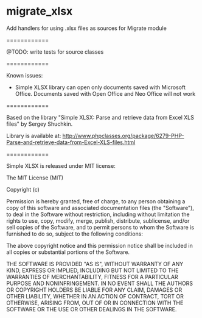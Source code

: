 migrate_xlsx
============

Add handlers for using .xlsx files as sources for Migrate module

============

@TODO: write tests for source classes

============

Known issues:

- Simple XLSX library can open only documents saved with Microsoft Office.
Documents saved with Open Office and Neo Office will not work

============

Based on the library "Simple XLSX: Parse and retrieve data from Excel XLS files"
by Sergey Shuchkin.

Library is available at:
  http://www.phpclasses.org/package/6279-PHP-Parse-and-retrieve-data-from-Excel-XLS-files.html

============

Simple XLSX is released under MIT license:


The MIT License (MIT)

Copyright (c) <year> <copyright holders>

Permission is hereby granted, free of charge, to any person obtaining a copy
of this software and associated documentation files (the "Software"), to deal
in the Software without restriction, including without limitation the rights
to use, copy, modify, merge, publish, distribute, sublicense, and/or sell
copies of the Software, and to permit persons to whom the Software is
furnished to do so, subject to the following conditions:

The above copyright notice and this permission notice shall be included in
all copies or substantial portions of the Software.

THE SOFTWARE IS PROVIDED "AS IS", WITHOUT WARRANTY OF ANY KIND, EXPRESS OR
IMPLIED, INCLUDING BUT NOT LIMITED TO THE WARRANTIES OF MERCHANTABILITY,
FITNESS FOR A PARTICULAR PURPOSE AND NONINFRINGEMENT. IN NO EVENT SHALL THE
AUTHORS OR COPYRIGHT HOLDERS BE LIABLE FOR ANY CLAIM, DAMAGES OR OTHER
LIABILITY, WHETHER IN AN ACTION OF CONTRACT, TORT OR OTHERWISE, ARISING FROM,
OUT OF OR IN CONNECTION WITH THE SOFTWARE OR THE USE OR OTHER DEALINGS IN
THE SOFTWARE.
